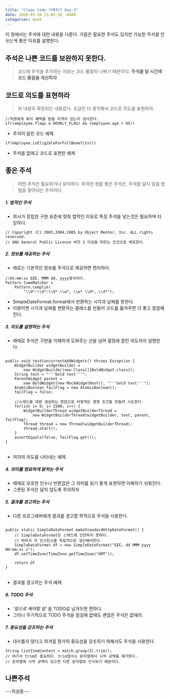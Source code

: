```yaml
---
title: "Clean Code 기록하기 Day-3"
date: 2020-03-30 23:05:10 -0400
categories: book
---
```


이 장에서는 주석에 대한 내용을 다룬다.
가끔은 필요한 주석도 있지만 가능한 주석을 안쓰는게 좋은 이유를 설명한다.

## 주석은 나쁜 코드를 보완하지 못한다.
> 코드에 주석을 추가하는 이유는 코드 품질이 나쁘기 때문이다. 
> **주석을 달 시간에 코드 품질을 개선하자**

## 코드로 의도를 표현하라
> 위 내용의 확장되는 내용같다.
> 조금만 더 생각해서 코드로 의도를 표현하자.

```
//직원에게 복지 혜택을 받을 자격이 있는지 검사한다.
if((employee.flags & HOURLY_FLAG) && (employee.age > 65))
```
* 주석이 달린 코드 예제

```
if(employee.isEligibleForFullBenefits())
```
* 주석을 없애고 코드로 표현한 예제

## 좋은 주석
> 어떤 주석은 필요하거나 유익하다. 하지만 정말 좋은 주석은, 주석을 달지 않을 방법을 찾아내는 주석이다.

##### 1. 법적인 주석
* 회사가 정립한 구현 표준에 맞춰 법적인 이유로 특정 주석을 넣는것은 필요하며 타당하다.
```
// Copyright (C) 2003,2004,2005 by Object Mentor, Inc. ALL rights reserved.
// GNU General Public License 버전 2 이상을 따르는 조건으로 배포한다.
```

##### 2. 정보를 제공하는 주석
* 때로는 기본적인 정보를 주석으로 제공하면 편리하다.
```
//kk:mm:ss EEE, MMM dd, yyyy형식이다.
Pattern timeMatcher = 
    Pattern.complie(
        "\\d*:\\d*:\\d* \\w*, \\w* \\d*, \\d*");
```
* SimpleDateFormat.format에서 반환하는 시각과 날짜를 뜻한다.
* 이왕이면 시각과 날짜를 변환하는 클래스를 만들어 코드를 옮겨주면 더 좋고 깔끔해진다.


##### 3. 의도를 설명하는 주석
* 때때로 주석은 구현을 이해하게 도와주는 선을 넘어 결정에 깔린 의도까지 설명한다.

<pre>
<code>
public void testConcurrentAddWidgets() throws Exception {
    WidgetBuilder widgetBuilder = 
        new WidgetBuilder(new Class[]{BoldWidget.class});
    String text = "'''bold text'''";
    ParentWidget parent = 
        new BoldWidget(new MockWidgetRoot(), "'''bold text'''");
    AtomicBoolean failFlag = new AtomicBoolean();
    failFlag = false; 
    
    //스레드를 대량 생성하는 방법으로 어떻게든 경쟁 조건을 만들려 시도한다.
    for(int i= 0; i< 2500; i++) {
        WidgetBuilderThread widgetBuilderThread =
            new WidgetBuilderThread(widgetBuilder, text, parent, failFlag);
        Thread thread = new Thread(widgetBuilderThread);
        thread.start();
    }
    assertEquals(false, failFlag.get());
}
</code>
</pre>
* 저자의 의도를 나타내는 예제

##### 4. 의미를 명료하게 밝히는 주석
* 때때로 모호한 인수나 반환갑은 그 의미를 읽기 좋게 표현하면 이해하기 쉬워진다.
* 그릇된 주석은 달지 않도록 주의하자

##### 5. 결과를 경고하는 주석
* 다른 프로그래머에게 결과를 경고할 목적으로 주석을 사용한다.

<pre>
<code>
public static SimpleDateFormat makeStandardHttpDateFormat() {
    // SimpleDataFormat은 스레드에 안전하지 못하다.
    // 따라서 각 인스턴스를 독립적으로 생산해야한다.
    SimpleDataFormat df = new SimpleDateFormat("EEE, dd MMM yyyy HH:mm:ss z");
    df.setTimeZone(TimeZone.getTimeZone("GMT"));
    
    return df
}
</code>
</pre>

* 결과를 경고하는 주석 예제

##### 6. TODO 주석
* *'앞으로 해야할 일'* 을 TODO로 남겨두면 편하다.
* 그러나 주기적으로 TODO 주석을 점검해 없애도 괜찮은 주석은 없애라.

##### 7. 중요성을 강조하는 주석
* 대수롭지 않다고 여겨질 뭔가의 중요성을 강조하기 위해서도 주석을 사용한다.

```
String listItemContent = match.group(3).trim();
// 여기서 trim은 중요하다. trim함수는 문자열에서 시작 공백을 제거한다.
// 문자열에 시작 공백이 있으면 다른 문자열로 인식되기 때문이다.
```

## 나쁜주석

---작성중---


